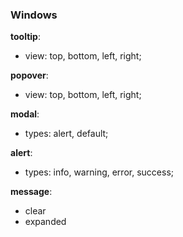 ### Windows

__tooltip__:

- view: top, bottom, left, right;

__popover__:

- view: top, bottom, left, right;

__modal__:

- types: alert, default;

__alert__:

- types: info, warning, error, success;

__message__:

- clear
- expanded